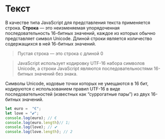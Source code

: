 # Текст

В качестве типа JavaScript для представления текста применяется строка. **Строка** — это неизменяемая упорядоченная последовательность 16-битных значений, каждое из которых обычно представляет символ Unicode. Длиной строки является количество содержащихся в ней 16-битных значений.

>  Пустая строка — это строка с длиной 0

> JavaScript использует кодировку UTF-16 набора символов Unicode, а строки JavaScript являются последовательностями 16-битных значений без знака.

Символы Unicode, кодовые точки которых не умещаются в 16 бит, кодируются с использованием правил UTF-16 в виде последовательностей (известных как “суррогатные пары”) из двух 16-битных значений.

```javascript
let euro = 	"€";
let love = "💕";
console.log(euro); // €
console.log(euro.length)// 1;
console.log(love); // 💕
console.log(love.length); // 2
```